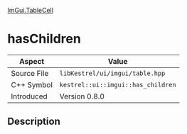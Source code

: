 [ImGui.TableCell](index)
# hasChildren
| Aspect | Value |
| --- | --- |
| Source File | `libKestrel/ui/imgui/table.hpp` |
| C++ Symbol | `kestrel::ui::imgui::has_children` |
| Introduced | Version 0.8.0 |
## Description

